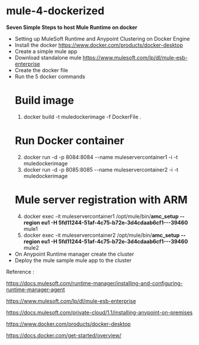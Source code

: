 # mule-4-dockerized
**Seven Simple Steps to host Mule Runtime on docker**
* Setting up MuleSoft Runtime and Anypoint Clustering on Docker Engine
* Install the docker https://www.docker.com/products/docker-desktop
* Create a simple mule app
* Download standalone mule https://www.mulesoft.com/lp/dl/mule-esb-enterprise 
* Create the docker file
* Run the 5 docker commands 
  # Build image
  1. docker build -t muledockerimage -f DockerFile .
  # Run Docker container
  2. docker run -d -p 8084:8084 --name muleservercontainer1 -i -t muledockerimage
  3. docker run -d -p 8085:8085 --name muleservercontainer2 -i -t muledockerimage
  # Mule server registration with ARM
  4. docker exec -it muleservercontainer1 /opt/mule/bin/**amc_setup --region eu1 -H 5fd11244-51af-4c75-b72e-3d4cdaab6cf1---39460** mule1
  5. docker exec -it muleservercontainer2 /opt/mule/bin/**amc_setup --region eu1 -H 5fd11244-51af-4c75-b72e-3d4cdaab6cf1---39460** mule2
* On Anypoint Runtime manager create the cluster 
* Deploy the mule sample mule app to the cluster

Reference : 

https://docs.mulesoft.com/runtime-manager/installing-and-configuring-runtime-manager-agent

https://www.mulesoft.com/lp/dl/mule-esb-enterprise

https://docs.mulesoft.com/private-cloud/1.1/installing-anypoint-on-premises

https://www.docker.com/products/docker-desktop

https://docs.docker.com/get-started/overview/
